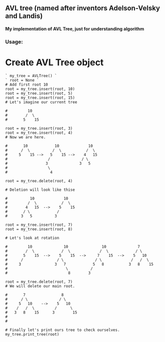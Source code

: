 ## AVL tree (named after inventors Adelson-Velsky and Landis) 
#### My implementation of AVL Tree, just for understanding algorithm


### Usage:

# Create AVL Tree object
    ` my_tree = AVLTree() `
    ` root = None `
    # Add first root 10
    root = my_tree.insert(root, 10)
    root = my_tree.insert(root, 5)
    root = my_tree.insert(root, 15)
    # Let's imagine our current tree
    
    #         10                                        
    #        /  \                                        
    #       5    15                                                   

    root = my_tree.insert(root, 3)
    root = my_tree.insert(root, 4)
    # Now we are here.
    
    #       10            10             10   
    #      /  \          /  \           /  \  
    #     5    15 -->   5    15 -->    4   15 
    #                  /              / \     
    #                 3              3   5    
    #                  \                      
    #                   4                     

    root = my_tree.delete(root, 4) 
    
    # Deletion will look like thise

    #          10             10    
    #         /  \           /  \   
    #        4   15  -->    5    15 
    #       / \            /        
    #      3   5          3                                       

    root = my_tree.insert(root, 7)
    root = my_tree.insert(root, 8)
    
    # Let's look at rotation

    #         10              10               10              7      
    #        /  \            /  \             /  \            / \     
    #       5    15  -->    5    15  -->     7    15  -->    5   10   
    #      /               / \              / \             /   /  \  
    #     3               3   7            5   8           3   8    15
    #                          \          /                           
    #                           8        3                            

    root = my_tree.delete(root, 7)
    # We will delete our main root.

    #       7                8                                           
    #      / \              / \                                           
    #     5   10    -->    5   10                                                      
    #    /   /  \         /      \                                         
    #   3   8    15      3        15                                      
    #                                                   
    #                                            

    # Finally let's print ours tree to check ourselves.
    my_tree.print_tree(root)

